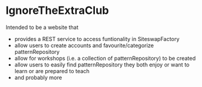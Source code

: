 # IgnoreTheExtraClub

Intended to be a website that
* provides a REST service to access funtionality in SiteswapFactory
* allow users to create accounts and favourite/categorize patternRepository
* allow for workshops (i.e. a collection of patternRepository) to be created
* allow users to easily find patternRepository they both enjoy or want to learn or are prepared to teach
* and probably more
